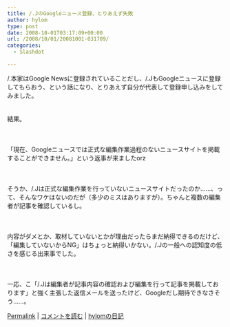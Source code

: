 ```yaml
---
title: /.JのGoogleニュース登録、とりあえず失敗
author: hylom
type: post
date: 2008-10-01T03:17:09+00:00
url: /2008/10/01/20081001-031709/
categories:
  - Slashdot

---
```

/.本家はGoogle Newsに登録されていることだし、/.JもGoogleニュースに登録してもらおう、という話になり、とりあえず自分が代表して登録申し込みをしてみました。  
</br>   
結果。</br>  
</br>   
「現在、Googleニュースでは正式な編集作業過程のないニュースサイトを掲載することができません。」という返事が来ましたorz</br>  
</br>   
そうか、/.Jは正式な編集作業を行っていないニュースサイトだったのか……、って、そんなワケはないのだが（多少のミスはありますが）。ちゃんと複数の編集者が記事を確認しているし。</br>  
</br>   
内容がダメとか、取材していないとかが理由だったらまだ納得できるのだけど、「編集していないからNG」はちょっと納得いかない。/.Jの一般への認知度の低さを感じる出来事でした。</br>  
</br>   
一応、こ「/.Jは編集者が記事内容の確認および編集を行って記事を掲載しております」と強く主張した返信メールを送ったけど、Googleだし期待できなさそう……。</br> 

   [Permalink][1] |    [コメントを読む][2] |    [hylomの日記][3] 

</br>

 [1]: http://slashdot.jp/~hylom/journal/453934
 [2]: http://slashdot.jp/~hylom/journal/453934#acomments
 [3]: http://slashdot.jp/~hylom/journal/